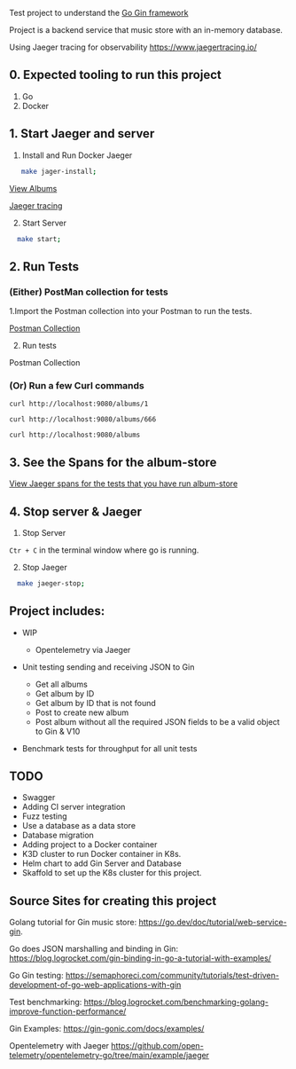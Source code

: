 Test project to understand the  [Go Gin framework](https://github.com/gin-gonic/gin#gin-web-framework)

Project is a backend service that music store with an in-memory database.

Using Jaeger tracing for observability https://www.jaegertracing.io/


## 0. Expected tooling to run this project

1. Go
2. Docker 

## 1. Start Jaeger and server

1. Install and Run Docker Jaeger
```bash
   make jager-install; 
```

[View Albums](http://localhost:9080/albums)

[Jaeger tracing](http://localhost:16686/search )

2. Start Server

```bash
  make start;
```
## 2. Run Tests


### (Either) PostMan collection for tests

1.Import the Postman collection into your Postman to run the tests. 

[Postman Collection](test/Album-Store.postman_collection.json)

2. Run tests

Postman Collection
   
### (Or) Run a few Curl commands 

`curl http://localhost:9080/albums/1`

`curl http://localhost:9080/albums/666`

`curl http://localhost:9080/albums`


## 3. See the Spans for the album-store

[View Jaeger spans for the tests that you have run album-store](http://localhost:16686/search?limit=20&lookback=1h&maxDuration&minDuration&service=album-store)

## 4. Stop server & Jaeger 

1. Stop Server

`Ctr + C` in the terminal window where go is running. 

2. Stop Jaeger

```bash
  make jaeger-stop;
```

## Project includes:

* WIP
  * Opentelemetry via Jaeger
  
* Unit testing sending and receiving JSON to Gin
  * Get all albums
  * Get album by ID
  * Get album by ID that is not found
  * Post to create new album
  * Post album without all the required JSON fields to be a valid object to Gin & V10
* Benchmark tests for throughput for all unit tests

## TODO
* Swagger
* Adding CI server integration
* Fuzz testing
* Use a database as a data store
* Database migration
* Adding project to a Docker container
* K3D cluster to run Docker container in K8s.
* Helm chart to add Gin Server and Database
* Skaffold to set up the K8s cluster for this project.

## Source Sites for creating this project

Golang tutorial for Gin music store: https://go.dev/doc/tutorial/web-service-gin. 

Go does JSON marshalling and binding in Gin: https://blog.logrocket.com/gin-binding-in-go-a-tutorial-with-examples/

Go Gin testing: https://semaphoreci.com/community/tutorials/test-driven-development-of-go-web-applications-with-gin

Test benchmarking: https://blog.logrocket.com/benchmarking-golang-improve-function-performance/

Gin Examples: https://gin-gonic.com/docs/examples/

Opentelemetry with Jaeger https://github.com/open-telemetry/opentelemetry-go/tree/main/example/jaeger